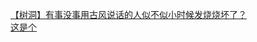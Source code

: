 [【树洞】有事没事用古风说话的人似不似小时候发烧烧坏了？](http://tieba.baidu.com/p/3770416956?see_lz=1&pn=)   
[这是个](http://tieba.baidu.com/p/3771466743?see_lz=1&pn=)   
